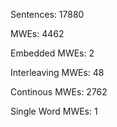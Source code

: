 Sentences: 17880

MWEs: 4462

Embedded MWEs: 2

Interleaving MWEs: 48

Continous MWEs: 2762

Single Word MWEs: 1